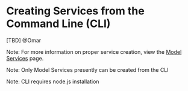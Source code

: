 # Creating Services from the Command Line \(CLI\)

\[TBD\] @Omar

Note: For more information on proper service creation, view the [Model Services](../service-types/model-services.md) page.

Note: Only Model Services presently can be created from the CLI

Note: CLI requires node.js installation



